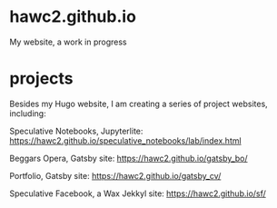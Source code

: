 # hawc2.github.io

My website, a work in progress

# projects

Besides my Hugo website, I am creating a series of project websites, including:

Speculative Notebooks, Jupyterlite: https://hawc2.github.io/speculative_notebooks/lab/index.html

Beggars Opera, Gatsby site: https://hawc2.github.io/gatsby_bo/

Portfolio, Gatsby site: https://hawc2.github.io/gatsby_cv/

Speculative Facebook, a Wax Jekkyl site: https://hawc2.github.io/sf/

